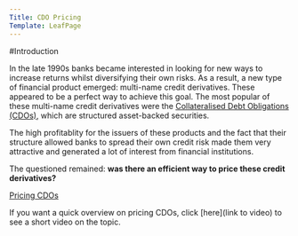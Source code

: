 ```yaml
---
Title: CDO Pricing
Template: LeafPage
---
```


#Introduction

In the late 1990s banks became interested in looking for new ways to increase returns whilst diversifying their own risks. 
As a result, a new type of financial product emerged: multi-name credit derivatives. 
These appeared to be a perfect way to achieve this goal. 
The most popular of these multi-name credit derivatives were the [Collateralised Debt Obligations (CDOs)](/course/course/finance/cdos/1cdointro), which are structured asset-backed securities. 

The high profitablity for the issuers of these products and the fact that their structure allowed banks to spread their own credit risk made them very attractive and generated a lot of interest from financial institutions. 

The questioned remained: **was there an efficient way to price these credit derivatives?**  

[Pricing CDOs](/course/course/finance/cdos/2cdogaussian/page2)

If you want a quick overview on pricing CDOs, click [here](link to video) to see a short video on the topic. 
